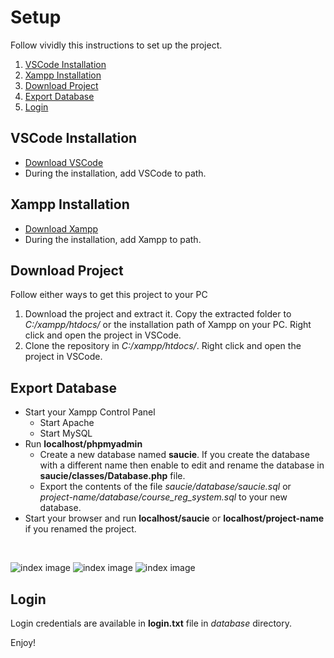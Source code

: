 # Setup

Follow vividly this instructions to set up  the project.

1. [VSCode Installation](#vscode-installation)
2. [Xampp Installation](#xampp-installation)
3. [Download Project](#download-project)
4. [Export Database](#export-database)
5. [Login](#login)

## VSCode Installation

- [Download VSCode](https://code.visualstudio.com/download)
- During the installation, add VSCode to path.

## Xampp Installation

- [Download Xampp](https://www.apachefriends.org/download.html)
- During the installation, add Xampp to path.

## Download Project

Follow either ways to get this project to your PC

1. Download the project and extract it. Copy the extracted folder to *C:/xampp/htdocs/* or the installation path of Xampp on your PC. Right click and open the project in VSCode.
1. Clone the repository in *C:/xampp/htdocs/*. Right click and open the project in VSCode.

## Export Database

- Start your Xampp Control  Panel
  - Start Apache
  - Start MySQL
- Run __localhost/phpmyadmin__
  - Create a new database named __saucie__. If you create the database with a different name then enable to edit and rename the database in __saucie/classes/Database.php__ file.
  - Export the contents  of the file *saucie/database/saucie.sql* or *project-name/database/course_reg_system.sql* to your new database.
- Start your browser and run __localhost/saucie__ or __localhost/project-name__ if you renamed the project.

<br />

![index image](../public/images/saucie-10.png)
![index image](../public/images/saucie-14.png)
![index image](../public/images/saucie-15.png)

## Login

Login credentials are available in __login.txt__ file in *database* directory.

Enjoy!
